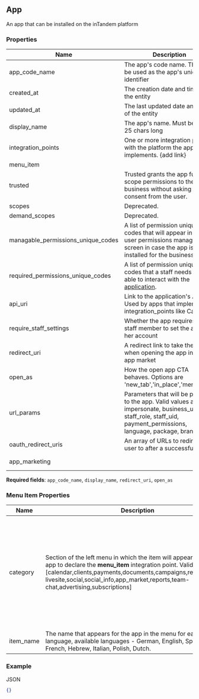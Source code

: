 ## App

An app that can be installed on the inTandem platform

### Properties

| Name | Description | Type | Required |
| --- | --- | --- | --- |
| app_code_name | The app's code name. This will be used as the app's unique identifier | string | Yes |
| created_at | The creation date and time of the entity | string |  |
| updated_at | The last updated date and time of the entity | string |  |
| display_name | The app's name. Must be 3 to 25 chars long | string | Yes |
| integration_points | One or more integration points with the platform the app implements. {add link} | array<string> |  |
| menu_item |  | object |  |
| trusted | Trusted grants the app full scope permissions to the business without asking a consent from the user. | boolean |  |
| scopes | Deprecated. | array<string> |  |
| demand_scopes | Deprecated. | array<string> |  |
| managable_permissions_unique_codes | A list of permission unique codes that will appear in the user permissions management screen in case the app is installed for the business. | array<string> |  |
| required_permissions_unique_codes | A list of permission unique codes that a staff needs to be able to interact with the [application](https://developers.intandem.tech/v3.0/reference/available-permissions). | array<string> |  |
| api_uri | Link to the application's API. Used by apps that implements integration_points like Calendar. | string |  |
| require_staff_settings | Whether the app requires each staff member to set the app on her account | boolean |  |
| redirect_uri | A redirect link to take the user when opening the app in the app market | string | Yes |
| open_as | How the open app CTA behaves. Options are 'new_tab','in_place','menu_item' | string | Yes |
| url_params | Parameters that will be passed to the app. Valid values are: impersonate, business_uid, staff_role, staff_uid, payment_permissions, language, package, brand_host | array<string> |  |
| oauth_redirect_uris | An array of URLs to redirect the user to after a successful login. | array<unknown> |  |
| app_marketing |  | ref to appMarketing.json |  |

**Required fields**: `app_code_name`, `display_name`, `redirect_uri`, `open_as`

### Menu Item Properties

| Name | Description | Type | Required |
| --- | --- | --- | --- |
| category | Section of the left menu in which the item will appear, requires the app to declare the **menu_item** integration point. Valid values are: [calendar,clients,payments,documents,campaigns,reputation,my-livesite,social,social_info,app_market,reports,team-chat,advertising,subscriptions] | string (enum: `calendar`, `clients`, `payments`, `documents`, `campaigns`, `reputation`, `my-livesite`, `social`, `social_info`, `app_market`, `reports`, `team-chat`, `advertising`, `subscriptions`) |  |
| item_name | The name that appears for the app in the menu for each language, available languages - German, English, Spanish, French, Hebrew, Italian, Polish, Dutch. | object |  |

### Example

JSON

```json
{}
```